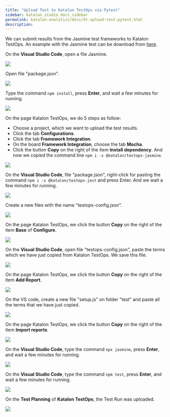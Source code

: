 ```yaml
---
title: "Upload Test to Katalon TestOps via Pytest" 
sidebar: katalon_studio_docs_sidebar
permalink: katalon-analytics/docs/kt-upload-test-pytest.html
description: 
---
```


We can submit results from the Jasmine test frameworks to Katalon TestOps. An example with the Jasmine test can be download from [here](https://github.com/katalon-studio/testops-report-js.git).

On the **Visual Studio Code**, open a file Jasmine.

![](https://github.com/katalon-studio/docs-images/raw/master/katalon-analytics/docs/kt-upload-test-jasmine/kt_vs_code_open_pack_jasmine.png)

Open file "package.json".

![](https://github.com/katalon-studio/docs-images/raw/master/katalon-analytics/docs/kt-upload-test-jasmine/kt_vs_code_open_json.png)

Type the command `npm install`, press **Enter**, and wait a few minutes for running.

![](https://github.com/katalon-studio/docs-images/raw/master/katalon-analytics/docs/kt-upload-test-jasmine/kt_vs_code_npm_install.png)

On the page Katalon TestOps, we do 5 steps as follow:
* Choose a project, which we want to upload the test results.
* Click the tab **Configurations**.
* Click the tab **Framework Integration**.
* On the board **Framework Integration**, choose the tab **Mocha**.
* Click the button **Copy** on the right of the item **Install dependency**. And now we copied the command line `npm i -s @katalon/testops-jasmine`.

![](https://github.com/katalon-studio/docs-images/raw/master/katalon-analytics/docs/kt-upload-test-jasmine/kt_jas_install_dependency.png)

On the **Visual Studio Code**, file "package.json", right-click for pasting the command `npm i -s @katalon/testops-jest` and press Enter. And we wait a few minutes for running.

![](https://github.com/katalon-studio/docs-images/raw/master/katalon-analytics/docs/kt-upload-test-jasmine/kt_vs_code_paste_npm_command.png)

Create a new files with the name "testops-config.json".

![](https://github.com/katalon-studio/docs-images/raw/master/katalon-analytics/docs/kt-upload-test-jasmine/kt_vs_code_create_config_json.png)

On the page Katalon TestOps, we click the button **Copy** on the right of the item **Base** of **Configure**. 

![](https://github.com/katalon-studio/docs-images/raw/master/katalon-analytics/docs/kt-upload-test-jasmine/kt_copy_configure_base.png)

On the **Visual Studio Code**, open file "testops-config.json", paste the terms which we have just copied from Katalon TestOps. We save this file.

![](https://github.com/katalon-studio/docs-images/raw/master/katalon-analytics/docs/kt-upload-test-jasmine/kt_vs_code_paste_testops_config.png)

On the page Katalon TestOps, we click the button **Copy** on the right of the item **Add Report**. 

![](https://github.com/katalon-studio/docs-images/raw/master/katalon-analytics/docs/kt-upload-test-jasmine/kt_add_report_copy.png)

On the VS code, create a new file "setup.js" on folder "test" and paste all the terms that we have just copied.

![](https://github.com/katalon-studio/docs-images/raw/master/katalon-analytics/docs/kt-upload-test-jasmine/kt_setup_js.png)

On the page Katalon TestOps, we click the button **Copy** on the right of the item **Import reports**. 

![](https://github.com/katalon-studio/docs-images/raw/master/katalon-analytics/docs/kt-upload-test-jasmine/kt_copy_import_report.png)

On the **Visual Studio Code**, type the command `npx jasmine`, press **Enter**, and wait a few minutes for running.

![](https://github.com/katalon-studio/docs-images/raw/master/katalon-analytics/docs/kt-upload-test-jasmine/kt_vs_code_npx_jas.png)

On the **Visual Studio Code**, type the command `npm test`, press **Enter**, and wait a few minutes for running.

![](https://github.com/katalon-studio/docs-images/raw/master/katalon-analytics/docs/kt-upload-test-jasmine/kt_vs_code_npm_test.png)

On the **Test Planning** of **Katalon TestOps**, the Test Run was uploaded.

![](https://github.com/katalon-studio/docs-images/raw/master/katalon-analytics/docs/kt-upload-test-jasmine/kt_upload_test_planning.png)